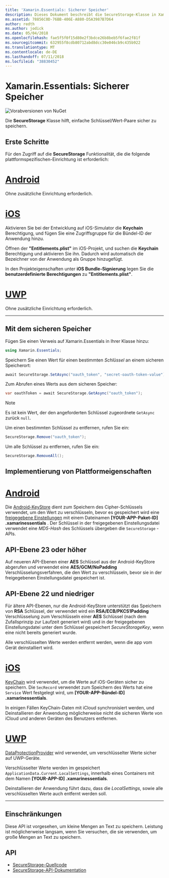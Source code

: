 ```yaml
---
title: 'Xamarin.Essentials: Sicherer Speicher'
description: Dieses Dokument beschreibt die SecureStorage-Klasse in Xamarin.Essentials, die Ihnen hilft, einfache Schlüssel/Wert-Paare sicher zu speichern. Es wird erläutert, wie die Klasse, Plattformeigenschaften-Implementierung und Einschränkungen zu verwenden.
ms.assetid: 78856C0D-76BB-406E-A880-D5A3987B7D64
author: redth
ms.author: jodick
ms.date: 05/04/2018
ms.openlocfilehash: fae5f5f0f15d80e2f3bdce26b8beb5f6fae2f81f
ms.sourcegitcommit: 632955f8cdb80712abd8dcc30e046cb9c435b922
ms.translationtype: MT
ms.contentlocale: de-DE
ms.lasthandoff: 07/11/2018
ms.locfileid: "38830452"
---
```

# <a name="xamarinessentials-secure-storage"></a>Xamarin.Essentials: Sicherer Speicher

![Vorabversionen von NuGet](~/media/shared/pre-release.png)

Die **SecureStorage** Klasse hilft, einfache Schlüssel/Wert-Paare sicher zu speichern.

## <a name="getting-started"></a>Erste Schritte

Für den Zugriff auf die **SecureStorage** Funktionalität, die die folgende plattformspezifischen-Einrichtung ist erforderlich:

# <a name="androidtabandroid"></a>[Android](#tab/android)

Ohne zusätzliche Einrichtung erforderlich.

# <a name="iostabios"></a>[iOS](#tab/ios)

Aktivieren Sie bei der Entwicklung auf iOS-Simulator die **Keychain** Berechtigung, und fügen Sie eine Zugriffsgruppe für die Bündel-ID der Anwendung hinzu.

Öffnen der **"Entitlements.plist"** im iOS-Projekt, und suchen die **Keychain** Berechtigung und aktivieren Sie ihn. Dadurch wird automatisch die Bezeichner von der Anwendung als Gruppe hinzugefügt.

In den Projekteigenschaften unter **iOS Bundle-Signierung** legen Sie die **benutzerdefinierte Berechtigungen** zu **"Entitlements.plist"**.

# <a name="uwptabuwp"></a>[UWP](#tab/uwp)

Ohne zusätzliche Einrichtung erforderlich.

-----

## <a name="using-secure-storage"></a>Mit dem sicheren Speicher

Fügen Sie einen Verweis auf Xamarin.Essentials in Ihrer Klasse hinzu:

```csharp
using Xamarin.Essentials;
```

Speichern Sie einen Wert für einen bestimmten _Schlüssel_ an einem sicheren Speicherort:

```csharp
await SecureStorage.SetAsync("oauth_token", "secret-oauth-token-value");
```

Zum Abrufen eines Werts aus dem sicheren Speicher:

```csharp
var oauthToken = await SecureStorage.GetAsync("oauth_token");
```

> [!NOTE]
> Es ist kein Wert, der den angeforderten Schlüssel zugeordnete `GetAsync` zurück `null`.

Um einen bestimmten Schlüssel zu entfernen, rufen Sie ein:

```csharp
SecureStorage.Remove("oauth_token");
```

Um alle Schlüssel zu entfernen, rufen Sie ein:

```csharp
SecureStorage.RemoveAll();
```


## <a name="platform-implementation-specifics"></a>Implementierung von Plattformeigenschaften

# <a name="androidtabandroid"></a>[Android](#tab/android)

Die [Android-KeyStore](https://developer.android.com/training/articles/keystore.html) dient zum Speichern des Cipher-Schlüssels verwendet, um den Wert zu verschlüsseln, bevor es gespeichert wird eine [freigegebene Einstellungen](https://developer.android.com/training/data-storage/shared-preferences.html) mit einem Dateinamen **[YOUR-APP-Paket-ID] .xamarinessentials** .  Der Schlüssel in der freigegebenen Einstellungsdatei verwendet eine _MD5-Hash_ des Schlüssels übergeben die `SecureStorage` -APIs.

## <a name="api-level-23-and-higher"></a>API-Ebene 23 oder höher

Auf neueren API-Ebenen einer **AES** Schlüssel aus der Android-KeyStore abgerufen und verwendet eine **AES/GCM/NoPadding** Verschlüsselungsverfahren, die den Wert zu verschlüsseln, bevor sie in der freigegebenen Einstellungsdatei gespeichert ist.

## <a name="api-level-22-and-lower"></a>API-Ebene 22 und niedriger

Für ältere API-Ebenen, nur die Android-KeyStore unterstützt das Speichern von **RSA** Schlüssel, der verwendet wird ein **RSA/ECB/PKCS1Padding** Verschlüsselung zum Verschlüsseln einer **AES** Schlüssel (nach dem Zufallsprinzip zur Laufzeit generiert wird) und in der freigegebenen Einstellungsdatei unter dem Schlüssel gespeichert _SecureStorageKey_, wenn eine nicht bereits generiert wurde.

Alle verschlüsselten Werte werden entfernt werden, wenn die app vom Gerät deinstalliert wird.

# <a name="iostabios"></a>[iOS](#tab/ios)

[KeyChain](https://developer.xamarin.com/api/type/Security.SecKeyChain/) wird verwendet, um die Werte auf iOS-Geräten sicher zu speichern.  Die `SecRecord` verwendet zum Speichern des Werts hat eine `Service` Wert festgelegt wird, um **[YOUR-APP-Bündel-ID] .xamarinessentials**.

In einigen Fällen KeyChain-Daten mit iCloud synchronisiert werden, und Deinstallieren der Anwendung möglicherweise nicht die sicheren Werte von iCloud und anderen Geräten des Benutzers entfernen.

# <a name="uwptabuwp"></a>[UWP](#tab/uwp)

[DataProtectionProvider](https://docs.microsoft.com/uwp/api/windows.security.cryptography.dataprotection.dataprotectionprovider) wird verwendet, um verschlüsselter Werte sicher auf UWP-Geräte.

Verschlüsselter Werte werden im gespeichert `ApplicationData.Current.LocalSettings`, innerhalb eines Containers mit dem Namen **[YOUR-APP-ID] .xamarinessentials**.

Deinstallieren der Anwendung führt dazu, dass die _LocalSettings_, sowie alle verschlüsselten Werte auch entfernt werden soll.

-----

## <a name="limitations"></a>Einschränkungen

Diese API ist vorgesehen, um kleine Mengen an Text zu speichern.  Leistung ist möglicherweise langsam, wenn Sie versuchen, die sie verwenden, um große Mengen an Text zu speichern.

## <a name="api"></a>API

- [SecureStorage-Quellcode](https://github.com/xamarin/Essentials/tree/master/Xamarin.Essentials/SecureStorage)
- [SecureStorage-API-Dokumentation](xref:Xamarin.Essentials.SecureStorage)
